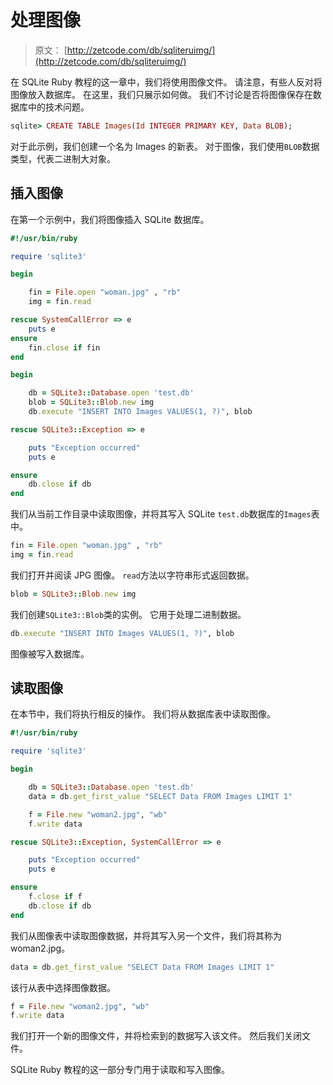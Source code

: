 # 处理图像

> 原文： [http://zetcode.com/db/sqliteruimg/](http://zetcode.com/db/sqliteruimg/)

在 SQLite Ruby 教程的这一章中，我们将使用图像文件。 请注意，有些人反对将图像放入数据库。 在这里，我们只展示如何做。 我们不讨论是否将图像保存在数据库中的技术问题。

```ruby
sqlite> CREATE TABLE Images(Id INTEGER PRIMARY KEY, Data BLOB);

```

对于此示例，我们创建一个名为 Images 的新表。 对于图像，我们使用`BLOB`数据类型，代表二进制大对象。

## 插入图像

在第一个示例中，我们将图像插入 SQLite 数据库。

```ruby
#!/usr/bin/ruby

require 'sqlite3'

begin

    fin = File.open "woman.jpg" , "rb"
    img = fin.read

rescue SystemCallError => e      
    puts e
ensure
    fin.close if fin 
end

begin

    db = SQLite3::Database.open 'test.db'
    blob = SQLite3::Blob.new img
    db.execute "INSERT INTO Images VALUES(1, ?)", blob

rescue SQLite3::Exception => e 

    puts "Exception occurred"
    puts e

ensure
    db.close if db
end

```

我们从当前工作目录中读取图像，并将其写入 SQLite `test.db`数据库的`Images`表中。

```ruby
fin = File.open "woman.jpg" , "rb"
img = fin.read

```

我们打开并阅读 JPG 图像。 `read`方法以字符串形式返回数据。

```ruby
blob = SQLite3::Blob.new img

```

我们创建`SQLite3::Blob`类的实例。 它用于处理二进制数据。

```ruby
db.execute "INSERT INTO Images VALUES(1, ?)", blob

```

图像被写入数据库。

## 读取图像

在本节中，我们将执行相反的操作。 我们将从数据库表中读取图像。

```ruby
#!/usr/bin/ruby

require 'sqlite3'

begin

    db = SQLite3::Database.open 'test.db'   
    data = db.get_first_value "SELECT Data FROM Images LIMIT 1"    

    f = File.new "woman2.jpg", "wb"
    f.write data

rescue SQLite3::Exception, SystemCallError => e 

    puts "Exception occurred"
    puts e

ensure
    f.close if f
    db.close if db
end

```

我们从图像表中读取图像数据，并将其写入另一个文件，我们将其称为 woman2.jpg。

```ruby
data = db.get_first_value "SELECT Data FROM Images LIMIT 1"  

```

该行从表中选择图像数据。

```ruby
f = File.new "woman2.jpg", "wb"
f.write data

```

我们打开一个新的图像文件，并将检索到的数据写入该文件。 然后我们关闭文件。

SQLite Ruby 教程的这一部分专门用于读取和写入图像。